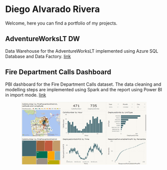 
# Diego Alvarado Rivera

Welcome, here you can find a portfolio of my projects.

## AdventureWorksLT DW

Data Warehouse for the AdventureWorksLT implemented using Azure SQL Database and 
Data Factory. [link](https://github.com/DiegoAlvaradoRivera/AdvWorksLTDW)

## Fire Department Calls Dashboard

PBI dashboard for the Fire Department Calls dataset. The data cleaning and 
modelling steps are implemented using Spark and the report using Power BI in 
import mode. [link](https://github.com/DiegoAlvaradoRivera/FireDepartmentCallsPBIDashboard)

<p align="center">
<img src="images/FDC_image.png" width="400" height="200"/>
</p>